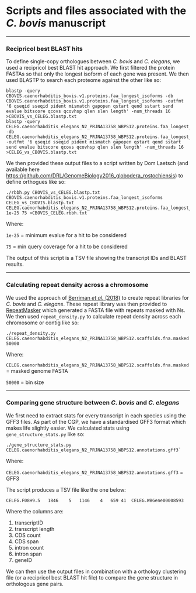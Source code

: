 # Scripts and files associated with the _C. bovis_ manuscript

---

### Recipricol best BLAST hits 
To define single-copy orthologues between _C. bovis_ and _C. elegans_, we used a recipricol best BLAST hit approach. We first filtered the protein FASTAs so that only the longest isoform of each gene was present. We then used BLASTP to search each proteome against the other like so:

```
blastp -query CBOVIS.caenorhabditis_bovis.v1.proteins.faa_longest_isoforms -db CBOVIS.caenorhabditis_bovis.v1.proteins.faa_longest_isoforms -outfmt '6 qseqid sseqid pident mismatch gapopen qstart qend sstart send evalue bitscore qcovs qcovhsp qlen slen length' -num_threads 16 >CBOVIS_vs_CELEG.blastp.txt
blastp -query CELEG.caenorhabditis_elegans_N2_PRJNA13758_WBPS12.proteins.faa_longest_isoforms -db CELEG.caenorhabditis_elegans_N2_PRJNA13758_WBPS12.proteins.faa_longest_isoforms -outfmt '6 qseqid sseqid pident mismatch gapopen qstart qend sstart send evalue bitscore qcovs qcovhsp qlen slen length' -num_threads 16 >CELEG_vs_CBOVIS.blastp.txt
```

We then provided these output files to a script written by Dom Laetsch (and available here https://github.com/DRL/GenomeBiology2016_globodera_rostochiensis) to define orthogues like so: 

```
./rbbh.py CBOVIS_vs_CELEG.blastp.txt CBOVIS.caenorhabditis_bovis.v1.proteins.faa_longest_isoforms CELEG_vs_CBOVIS.blastp.txt CELEG.caenorhabditis_elegans_N2_PRJNA13758_WBPS12.proteins.faa_longest_isoforms 1e-25 75 >CBOVIS_CELEG.rbbh.txt
```

Where:

`1e-25` = minimum evalue for a hit to be considered

`75` = min query coverage for a hit to be considered

The output of this script is a TSV file showing the transcript IDs and BLAST results.

---

### Calculating repeat density across a chromosome
We used the approach of [Berriman _et al._ (2018)](https://protocolexchange.researchsquare.com/article/nprot-6761/v1) to create repeat libraries for _C. bovis_ and _C. elegans_. These repeat library was then provided to [RepeatMasker](http://www.repeatmasker.org/) which generated a FASTA file with repeats masked with Ns. We then used `repeat_density.py` to calculate repeat density across each chromosome or contig like so: 

```
./repeat_density.py CELEG.caenorhabditis_elegans_N2_PRJNA13758_WBPS12.scaffolds.fna.masked 50000
```

Where:

`CELEG.caenorhabditis_elegans_N2_PRJNA13758_WBPS12.scaffolds.fna.masked` = masked genome FASTA

`50000` = bin size

---

### Comparing gene structure between _C. bovis_ and _C. elegans_
We first need to extract stats for every transcript in each species using the GFF3 files. As part of the CGP, we have a standardised GFF3 format which makes life slightly easier. We calculated stats using `gene_structure_stats.py` like so: 

```
./gene_structure_stats.py CELEG.caenorhabditis_elegans_N2_PRJNA13758_WBPS12.annotations.gff3`
```

Where:

`CELEG.caenorhabditis_elegans_N2_PRJNA13758_WBPS12.annotations.gff3` = GFF3

The script produces a TSV file like the one below:

```
CELEG.F08H9.5	1846	5	1146	4	659	41	CELEG.WBGene00008593
```

Where the columns are:
1. transcriptID
2. transcript length
3. CDS count
4. CDS span 
5. intron count
6. intron span 
7. geneID

We can then use the output files in combination with a orthology clustering file (or a recipricol best BLAST hit file) to compare the gene structure in orthologous gene pairs. 
